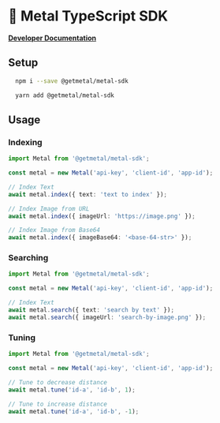 # 🤘 Metal TypeScript SDK

[**Developer Documentation**](https://docs.getmetal.io/sdk-typescript)

## Setup

```bash
  npm i --save @getmetal/metal-sdk

  yarn add @getmetal/metal-sdk
```

## Usage

### Indexing

```ts
import Metal from '@getmetal/metal-sdk';

const metal = new Metal('api-key', 'client-id', 'app-id');

// Index Text
await metal.index({ text: 'text to index' });

// Index Image from URL
await metal.index({ imageUrl: 'https://image.png' });

// Index Image from Base64
await metal.index({ imageBase64: '<base-64-str>' });
```

### Searching

```ts
import Metal from '@getmetal/metal-sdk';

const metal = new Metal('api-key', 'client-id', 'app-id');

// Index Text
await metal.search({ text: 'search by text' });
await metal.search({ imageUrl: 'search-by-image.png' });
```

### Tuning

```ts
import Metal from '@getmetal/metal-sdk';

const metal = new Metal('api-key', 'client-id', 'app-id');

// Tune to decrease distance
await metal.tune('id-a', 'id-b', 1);

// Tune to increase distance
await metal.tune('id-a', 'id-b', -1);
```
